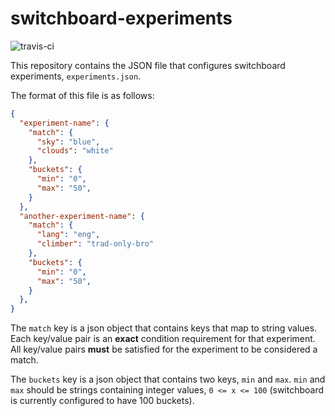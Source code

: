 # switchboard-experiments
![travis-ci](https://travis-ci.org/mozilla-services/switchboard-experiments.svg?branch=master)

This repository contains the JSON file that configures switchboard experiments, `experiments.json`.

The format of this file is as follows:

```json
{
  "experiment-name": {
    "match": {
      "sky": "blue",
      "clouds": "white"
    },
    "buckets": {
      "min": "0",
      "max": "50",
    }
  },
  "another-experiment-name": {
    "match": {
      "lang": "eng",
      "climber": "trad-only-bro"
    },
    "buckets": {
      "min": "0",
      "max": "50",
    }
  },
}
```

The `match` key is a json object that contains keys that map to string values.
Each key/value pair is an **exact** condition requirement for that experiment.
All key/value pairs **must** be satisfied for the experiment to be considered a match.

The `buckets` key is a json object that contains two keys, `min` and `max`.
`min` and `max` should be strings containing integer values, `0 <= x <= 100`
(switchboard is currently configured to have 100 buckets).
